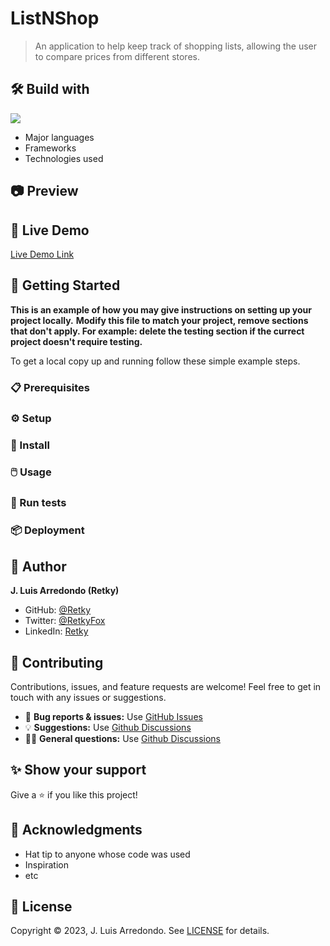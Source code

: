 # ListNShop

> An application to help keep track of shopping lists, allowing the user to compare prices from different stores.

## 🛠️ Build with

![](https://img.shields.io/badge/NAME-VERSION-green)
- Major languages
- Frameworks
- Technologies used


## 📷 Preview

<!-- 480x360 px -->


## 🔗 Live Demo

[Live Demo Link](https://livedemo.com)


## 🚀 Getting Started

**This is an example of how you may give instructions on setting up your project locally.**
**Modify this file to match your project, remove sections that don't apply. For example: delete the testing section if the currect project doesn't require testing.**

To get a local copy up and running follow these simple example steps.

### 📋 Prerequisites

### ⚙️ Setup

### 💽 Install

### 🖱️ Usage

### 🧪 Run tests

### 📦 Deployment


## 👤 Author

**J. Luis Arredondo (Retky)**
- GitHub: [@Retky](https://github.com/retky "J. Luis Arredondo GitHub")
- Twitter: [@RetkyFox](https://twitter.com/retkyFox "J. Luis Arredondo Twitter")
- LinkedIn: [Retky](https://www.linkedin.com/in/retky "J. Luis Arredondo LinkedIn")


## 🤝 Contributing

Contributions, issues, and feature requests are welcome! Feel free to get in touch with any issues or suggestions.
- 🐛 **Bug reports & issues:** Use [GitHub Issues](https://github.com/retky/ListNShop/issues "Bugs & Issues")
- 💡 **Suggestions:** Use [Github Discussions](https://github.com/retky/ListNShop/discussions "Suggestions")
- 🙋‍♀️ **General questions:** Use [Github Discussions](https://github.com/retky/ListNShop/discussions "General Questions")


## ✨ Show your support

Give a ⭐️ if you like this project!


## 🙏 Acknowledgments

- Hat tip to anyone whose code was used
- Inspiration
- etc


## 📝 License

Copyright © 2023, J. Luis Arredondo.
See [LICENSE](./LICENSE) for details.
